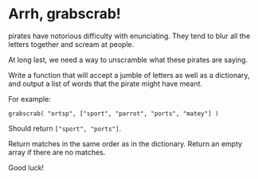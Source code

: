 # Arrh, grabscrab!

pirates have notorious difficulty with enunciating. They tend to blur all the letters together and scream at people.

At long last, we need a way to unscramble what these pirates are saying.

Write a function that will accept a jumble of letters as well as a dictionary, and output a list of words that the pirate might have meant.

For example:

`grabscrab( "ortsp", ["sport", "parrot", "ports", "matey"] )`

Should return `["sport", "ports"]`.

Return matches in the same order as in the dictionary. Return an empty array if there are no matches.

Good luck!
